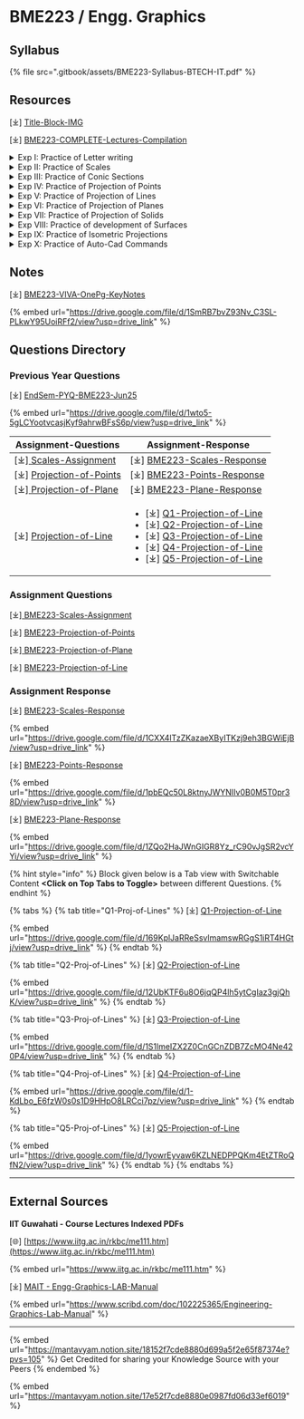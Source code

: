 # BME223 / Engg. Graphics

## Syllabus

{% file src=".gitbook/assets/BME223-Syllabus-BTECH-IT.pdf" %}

## Resources

\[⤓] [Title-Block-IMG](https://drive.google.com/file/d/13KD_g4S6P5asQMnTGoGylqbIUeHI1C3-/view?usp=drive_link)

\[⤓] [BME223-COMPLETE-Lectures-Compilation](https://drive.google.com/file/d/1RkkpBECxLTtN6ctPnkgsoLYX8TphlMQk/view?usp=drive_link)

<details>

<summary>Exp I: Practice of Letter writing </summary>

\[🌐] [Lettering techniques in engineering drawing](https://www.slideshare.net/slideshow/lettering-techniques-in-engineering-drawing/127826677#1)

\[🌐][ Engineering-Lettering](https://www.slideshare.net/slideshow/engineering-drawing-engineering-lettering-lesson-3/8635564#1)

</details>

<details>

<summary>Exp II: Practice of Scales </summary>

\[🌐] [SCALES AND Engineering Curves - IIT Guwahati](https://iitg.ac.in/rkbc/ME111/Lecture3%20Scales%20and%20Engineering%20Curves.pdf)

\[🌐] [Scales Problems and Solutions](https://www.scribd.com/document/371340760/1-5-Scales-Problems-and-Solutions)

</details>

<details>

<summary>Exp III: Practice of Conic Sections </summary>

\[🌐] [Conic Sections - IIT Guwahati](https://www.iitg.ac.in/dsharma/me111/Lecture%202%20Engineering%20curves.pdf)

</details>

<details>

<summary>Exp IV: Practice of Projection of Points </summary>

\[🌐] [Projection of Points and Lines - IITG](https://www.iitg.ac.in/rkbc/ME111/Lecture6%20Proj%20of%20pts%20and%20Lines.pdf)

</details>

<details>

<summary>Exp V: Practice of Projection of Lines </summary>

\[🌐] [Projection of Lines and Planes - IITG](https://www.iitg.ac.in/rkbc/ME111/Lecture7%20Proj%20of%20Lines%20and%20proj%20of%20planes.pdf)

\[🌐] [Projection of Lines - FYB-Tech](https://www.slideshare.net/slideshow/projection-of-lines-73140194/73140194)

</details>

<details>

<summary>Exp VI: Practice of Projection of Planes </summary>

\[🌐] [Projection of Planes - IITG](https://iitg.ac.in/kpmech/ME111-2016/Projection%20of%20Planes_revised.pdf)

</details>

<details>

<summary>Exp VII: Practice of Projection of Solids </summary>

\[🌐] [Projection of Solids - IITG](https://www.iitg.ac.in/rkbc/ME111/Lecture10%20Projection%20of%20solids.pdf)

\[🌐] [Projection of Solids - FYB-Tech](https://www.slideshare.net/AniketSuryawanshi/projection-of-solids-73140319#1)

</details>

<details>

<summary>Exp VIII: Practice of development of Surfaces </summary>

\[🌐] [Development of Surfaces - IITG](https://www.iitg.ac.in/rkbc/ME111/Lecture14%20Development%20of%20surfaces%20-%20pkghosh.pdf)

</details>

<details>

<summary>Exp IX: Practice of Isometric Projections </summary>

\[🌐] [Isometric projections - DSCE](https://www.slideshare.net/slideshow/isometric-projections/30522718#2)

</details>

<details>

<summary>Exp X: Practice of Auto-Cad Commands</summary>

\[🌐] [Basic-Drawing-Cmd-AUTOCAD](https://classes.engr.oregonstate.edu/cce/winter2020/cce203/CE413_W2020/ACAD_Basic_Commands.pdf)

</details>

## Notes

\[⤓] [BME223-VIVA-OnePg-KeyNotes](https://drive.google.com/file/d/1SmRB7bvZ93Nv_C3SL-PLkwY95UoiRFf2/view?usp=drive_link)

{% embed url="https://drive.google.com/file/d/1SmRB7bvZ93Nv_C3SL-PLkwY95UoiRFf2/view?usp=drive_link" %}

## Questions Directory

### Previous Year Questions

\[⤓] [EndSem-PYQ-BME223-Jun25](https://drive.google.com/file/d/1wto5-5gLCYootvcasjKyf9ahrwBFsS6p/view?usp=drive_link)

{% embed url="https://drive.google.com/file/d/1wto5-5gLCYootvcasjKyf9ahrwBFsS6p/view?usp=drive_link" %}

| Assignment-Questions                                                                                               | Assignment-Response                                                                                                                                                                                                                                                                                                                                                                                                                                                                                                                                                                                                                                                                                     |
| ------------------------------------------------------------------------------------------------------------------ | ------------------------------------------------------------------------------------------------------------------------------------------------------------------------------------------------------------------------------------------------------------------------------------------------------------------------------------------------------------------------------------------------------------------------------------------------------------------------------------------------------------------------------------------------------------------------------------------------------------------------------------------------------------------------------------------------------- |
| \[⤓][ Scales-Assignment](https://drive.google.com/file/d/1FxCSPGkRl-C-w1RKXsN-81rrUQrFCKUT/view?usp=drive_link)    | \[⤓] [BME223-Scales-Response](https://drive.google.com/file/d/1CXX4lTzZKazaeXByITKzj9eh3BGWiEjB/view?usp=drive_link)                                                                                                                                                                                                                                                                                                                                                                                                                                                                                                                                                                                    |
| \[⤓] [Projection-of-Points](https://drive.google.com/file/d/1hh8wmnoWAjVVsZUjtCcEaPzOOWISIHSe/view?usp=drive_link) | \[⤓] [BME223-Points-Response](https://drive.google.com/file/d/1pbEQc50L8ktnyJWYNIIv0B0M5T0pr38D/view?usp=drive_link)                                                                                                                                                                                                                                                                                                                                                                                                                                                                                                                                                                                    |
| \[⤓][ Projection-of-Plane](https://drive.google.com/file/d/1VRiREM2SaoUI0djgFDFP2FJPCh2HGeoj/view?usp=drive_link)  | \[⤓] [BME223-Plane-Response](https://drive.google.com/file/d/1ZQo2HaJWnGIGR8Yz_rC90vJgSR2vcYYi/view?usp=drive_link)                                                                                                                                                                                                                                                                                                                                                                                                                                                                                                                                                                                     |
| \[⤓] [Projection-of-Line](https://drive.google.com/file/d/11CJWl-qnVxBleRCs2hOFWPMpJmWYrCQU/view?usp=drive_link)   | <ul><li>[⤓] <a href="https://drive.google.com/file/d/169KplJaRReSsvlmamswRGgS1iRT4HGtj/view?usp=drive_link">Q1-Projection-of-Line</a></li><li>[⤓]<a href="https://drive.google.com/file/d/12UbKTF6u8O6jqQP4lh5ytCgIaz3gjQhK/view?usp=drive_link"> Q2-Projection-of-Line</a></li><li>[⤓] <a href="https://drive.google.com/file/d/1S1lmeIZX2Z0CnGCnZDB7ZcMO4Ne420P4/view?usp=drive_link">Q3-Projection-of-Line</a></li><li>[⤓] <a href="https://drive.google.com/file/d/1-KdLbo_E6fzW0s0s1D9HHpO8LRCci7pz/view?usp=drive_link">Q4-Projection-of-Line</a></li><li>[⤓] <a href="https://drive.google.com/file/d/1yowrEyvaw6KZLNEDPPQKm4EtZTRoQfN2/view?usp=drive_link">Q5-Projection-of-Line</a></li></ul> |

### Assignment Questions

\[⤓][ BME223-Scales-Assignment](https://drive.google.com/file/d/1FxCSPGkRl-C-w1RKXsN-81rrUQrFCKUT/view?usp=drive_link)

\[⤓] [BME223-Projection-of-Points](https://drive.google.com/file/d/1hh8wmnoWAjVVsZUjtCcEaPzOOWISIHSe/view?usp=drive_link)

\[⤓][ BME223-Projection-of-Plane](https://drive.google.com/file/d/1VRiREM2SaoUI0djgFDFP2FJPCh2HGeoj/view?usp=drive_link)

\[⤓] [BME223-Projection-of-Line](https://drive.google.com/file/d/11CJWl-qnVxBleRCs2hOFWPMpJmWYrCQU/view?usp=drive_link)

### Assignment Response

\[⤓] [BME223-Scales-Response](https://drive.google.com/file/d/1CXX4lTzZKazaeXByITKzj9eh3BGWiEjB/view?usp=drive_link)

{% embed url="https://drive.google.com/file/d/1CXX4lTzZKazaeXByITKzj9eh3BGWiEjB/view?usp=drive_link" %}

\[⤓] [BME223-Points-Response](https://drive.google.com/file/d/1pbEQc50L8ktnyJWYNIIv0B0M5T0pr38D/view?usp=drive_link)

{% embed url="https://drive.google.com/file/d/1pbEQc50L8ktnyJWYNIIv0B0M5T0pr38D/view?usp=drive_link" %}

\[⤓] [BME223-Plane-Response](https://drive.google.com/file/d/1ZQo2HaJWnGIGR8Yz_rC90vJgSR2vcYYi/view?usp=drive_link)

{% embed url="https://drive.google.com/file/d/1ZQo2HaJWnGIGR8Yz_rC90vJgSR2vcYYi/view?usp=drive_link" %}

{% hint style="info" %}
Block given below is a Tab view with Switchable Content **\<Click on Top Tabs to Toggle>** between different Questions.
{% endhint %}

{% tabs %}
{% tab title="Q1-Proj-of-Lines" %}
\[⤓] [Q1-Projection-of-Line](https://drive.google.com/file/d/169KplJaRReSsvlmamswRGgS1iRT4HGtj/view?usp=drive_link)

{% embed url="https://drive.google.com/file/d/169KplJaRReSsvlmamswRGgS1iRT4HGtj/view?usp=drive_link" %}
{% endtab %}

{% tab title="Q2-Proj-of-Lines" %}
\[⤓] [Q2-Projection-of-Line](https://drive.google.com/file/d/12UbKTF6u8O6jqQP4lh5ytCgIaz3gjQhK/view?usp=drive_link)

{% embed url="https://drive.google.com/file/d/12UbKTF6u8O6jqQP4lh5ytCgIaz3gjQhK/view?usp=drive_link" %}
{% endtab %}

{% tab title="Q3-Proj-of-Lines" %}
\[⤓] [Q3-Projection-of-Line](https://drive.google.com/file/d/1S1lmeIZX2Z0CnGCnZDB7ZcMO4Ne420P4/view?usp=drive_link)

{% embed url="https://drive.google.com/file/d/1S1lmeIZX2Z0CnGCnZDB7ZcMO4Ne420P4/view?usp=drive_link" %}
{% endtab %}

{% tab title="Q4-Proj-of-Lines" %}
\[⤓] [Q4-Projection-of-Line](https://drive.google.com/file/d/1-KdLbo_E6fzW0s0s1D9HHpO8LRCci7pz/view?usp=drive_link)

{% embed url="https://drive.google.com/file/d/1-KdLbo_E6fzW0s0s1D9HHpO8LRCci7pz/view?usp=drive_link" %}
{% endtab %}

{% tab title="Q5-Proj-of-Lines" %}
\[⤓] [Q5-Projection-of-Line](https://drive.google.com/file/d/1yowrEyvaw6KZLNEDPPQKm4EtZTRoQfN2/view?usp=drive_link)

{% embed url="https://drive.google.com/file/d/1yowrEyvaw6KZLNEDPPQKm4EtZTRoQfN2/view?usp=drive_link" %}
{% endtab %}
{% endtabs %}

***

## External Sources

**IIT Guwahati - Course Lectures Indexed PDFs**

\[🌐] [https://www.iitg.ac.in/rkbc/me111.htm](https://www.iitg.ac.in/rkbc/me111.htm)

{% embed url="https://www.iitg.ac.in/rkbc/me111.htm" %}

\[⤓] [MAIT - Engg-Graphics-LAB-Manual](https://www.scribd.com/doc/102225365/Engineering-Graphics-Lab-Manual)

{% embed url="https://www.scribd.com/doc/102225365/Engineering-Graphics-Lab-Manual" %}

***

{% embed url="https://mantavyam.notion.site/18152f7cde8880d699a5f2e65f87374e?pvs=105" %}
Get Credited for sharing your Knowledge Source with your Peers
{% endembed %}

{% embed url="https://mantavyam.notion.site/17e52f7cde8880e0987fd06d33ef6019" %}
